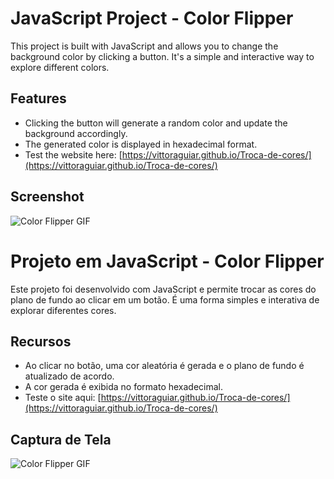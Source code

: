 # JavaScript Project - Color Flipper

This project is built with JavaScript and allows you to change the background color by clicking a button. It's a simple and interactive way to explore different colors.

## Features

- Clicking the button will generate a random color and update the background accordingly.
- The generated color is displayed in hexadecimal format.
- Test the website here: [https://vittoraguiar.github.io/Troca-de-cores/](https://vittoraguiar.github.io/Troca-de-cores/)

## Screenshot

![Color Flipper GIF](./gif_cores.gif)

# Projeto em JavaScript - Color Flipper

Este projeto foi desenvolvido com JavaScript e permite trocar as cores do plano de fundo ao clicar em um botão. É uma forma simples e interativa de explorar diferentes cores.

## Recursos

- Ao clicar no botão, uma cor aleatória é gerada e o plano de fundo é atualizado de acordo.
- A cor gerada é exibida no formato hexadecimal.
- Teste o site aqui: [https://vittoraguiar.github.io/Troca-de-cores/](https://vittoraguiar.github.io/Troca-de-cores/)

## Captura de Tela

![Color Flipper GIF](./gif_cores.gif)

